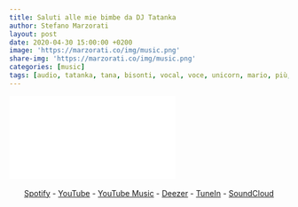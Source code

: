```yaml
---
title: Saluti alle mie bimbe da DJ Tatanka
author: Stefano Marzorati
layout: post
date: 2020-04-30 15:00:00 +0200
image: 'https://marzorati.co/img/music.png'
share-img: 'https://marzorati.co/img/music.png'
categories: [music]
tags: [audio, tatanka, tana, bisonti, vocal, voce, unicorn, mario, più, remix]
---
```

<div class="video">
    <iframe src="//www.youtube.com/embed/HUyLhS92QDs" frameborder="0" allowfullscreen></iframe>
</div>
<br>
<center>
<a href="https://open.spotify.com/artist/2aydmdVvtiNGAQjHmiGHlh?autoplay=true&v=A" target="_blank">Spotify</a> - <a href="https://www.youtube.com/playlist?playnext=1&list=PLA8NwJ7Iaf9_palk1Zi8SGw5JuOirmQ2C&feature=gws_kp_artist
" target="_blank">YouTube</a> - <a href="https://music.youtube.com/channel/UCj_p7m1LkHo8b-wWWIL946Q?feature=gws_kp_artist&feature=gws_kp_artist" target="_blank">YouTube Music</a> - <a href="https://www.deezer.com/artist/302788/radio?autoplay=true" target="_blank">Deezer</a> - <a href="https://tunein.com/artist/TATANKA-Project-m410790/?autoplay=true" target="_blank">TuneIn</a> - <a href="https://soundcloud.com/officialdjtatanka" target="_blank">SoundCloud</a>
</center>
